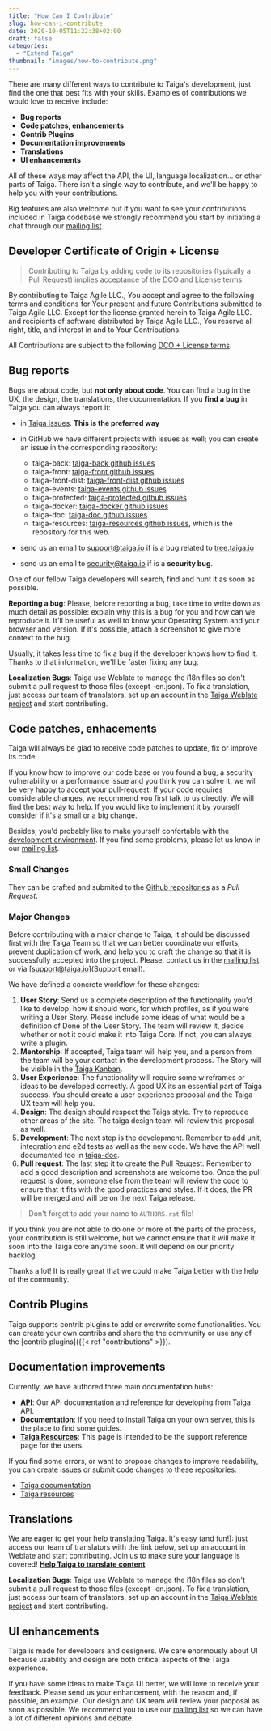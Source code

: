 ```yaml
---
title: "How Can I Contribute"
slug: how-can-i-contribute
date: 2020-10-05T11:22:38+02:00
draft: false
categories:
  - "Extend Taiga"
thumbnail: "images/how-to-contribute.png"
---
```


There are many different ways to contribute to Taiga's development, just find the one that best fits with your skills. Examples of contributions we would love to receive include:

- **Bug reports**
- **Code patches, enhancements**
- **Contrib Plugins**
- **Documentation improvements**
- **Translations**
- **UI enhancements**

All of these ways may affect the API, the UI, language localization... or other parts of Taiga. There isn't a single way to contribute, and we'll be happy to help you with your contributions.

Big features are also welcome but if you want to see your contributions included in Taiga codebase we strongly recommend you start by initiating a chat through our [mailing list](https://groups.google.co.uk/d/forum/taigaio).


## Developer Certificate of Origin + License

> Contributing to Taiga by adding code to its repositories (typically a Pull Request) implies acceptance of the DCO and License terms.

By contributing to Taiga Agile LLC., You accept and agree to the following terms and conditions for Your present and future Contributions submitted to Taiga Agile LLC. Except for the license granted herein to Taiga Agile LLC. and recipients of software distributed by Taiga Agile LLC., You reserve all right, title, and interest in and to Your Contributions.

All Contributions are subject to the following [DCO + License terms](https://github.com/kaleidos-ventures/taiga-back/blob/main/DCOLICENSE).

## Bug reports

Bugs are about code, but **not only about code**. You can find a bug in the UX, the design, the translations, the documentation. If you **find a bug** in Taiga you can always report it:

- in [Taiga issues](https://tree.taiga.io/project/taiga/issues). **This is the preferred way**
- in GitHub we have different projects with issues as well; you can create an issue in the corresponding repository:

  - taiga-back: [taiga-back github issues](https://github.com/kaleidos-ventures/taiga-back/issues)
  - taiga-front: [taiga-front github issues](https://github.com/kaleidos-ventures/taiga-front/issues)
  - taiga-front-dist: [taiga-front-dist github issues](https://github.com/kaleidos-ventures/taiga-front-dist/issues)
  - taiga-events: [taiga-events github issues](https://github.com/kaleidos-ventures/taiga-events/issues)
  - taiga-protected: [taiga-protected github issues](https://github.com/kaleidos-ventures/taiga-protected/issues)
  - taiga-docker: [taiga-docker github issues](https://github.com/kaleidos-ventures/taiga-docker/issues)
  - taiga-doc: [taiga-doc github issues](https://github.com/kaleidos-ventures/taiga-doc/issues)
  - taiga-resources: [taiga-resources github issues](https://github.com/kaleidos-ventures/taiga-resources/issues), which is the repository for this web.
- send us an email to support@taiga.io if is a bug related to [tree.taiga.io](https://tree.taiga.io)
- send us an email to security@taiga.io if is a **security bug**.

One of our fellow Taiga developers will search, find and hunt it as soon as possible.

**Reporting a bug**: Please, before reporting a bug, take time to write down as much detail as possible: explain why this is a bug for you and how can we reproduce it. It'll be useful as well to know your Operating System and your browser and version. If it's possible, attach a screenshot to give more context to the bug.

Usually, it takes less time to fix a bug if the developer knows how to find it. Thanks to that information, we'll be faster fixing any bug.

**Localization Bugs**: Taiga use Weblate to manage the i18n files so don't submit a pull request to those files (except -en.json). To fix a translation, just access our team of translators, set up an account in the [Taiga Weblate project](https://hosted.weblate.org/projects/taiga/) and start contributing.

## Code patches, enhacements

Taiga will always be glad to receive code patches to update, fix or improve its code.

If you know how to improve our code base or you found a bug, a security vulnerability or a performance issue and you think you can solve it, we will be very happy to accept your pull-request. If your code requires considerable changes, we recommend you first  talk to us directly. We will find the best way to help. If you would like to implement it by yourself consider if it's a small or a big change.

Besides, you'd probably like to make yourself confortable with the [development environment](http://docs.taiga.io/setup-development.html). If you find some problems, please let us know in our [mailing list](https://groups.google.co.uk/d/forum/taigaio).

### Small Changes

They can be crafted and submited to the [Github repositories](https://github.com/kaleidos-ventures) as a _Pull Request_.

### Major Changes

Before contributing with a major change to Taiga, it should be discussed first with the Taiga Team so that we can better coordinate our efforts, prevent duplication of work, and help you to craft the change so that it is successfully accepted into the project. Please, contact us in the [mailing list](https://groups.google.co.uk/d/forum/taigaio) or via [support@taiga.io](Support email).

We have defined a concrete workflow for these changes:

1. **User Story**: Send us a complete description of the functionality you'd like to develop, how it should work, for which profiles, as if you were writing a User Story. Please include some ideas of what would be a definition of Done of the User Story. The team will review it, decide whether or not it could make it into Taiga Core. If not, you can always write a plugin.
2. **Mentorship**: If accepted, Taiga team will help you, and a person from the team will be your contact in the development process. The Story will be visible in the [Taiga Kanban](https://tree.taiga.io/project/taiga/kanban).
3. **User Experience**: The functionality will require some wireframes or ideas to be developed correctly. A good UX its an essential part of Taiga success. You should create a user experience proposal and the Taiga UX team will help you.
4. **Design**: The design should respect the Taiga style. Try to reproduce other areas of the site. The taiga design team will review this proposal as well.
5. **Development**: The next step is the development. Remember to add unit, integration and e2d tests as well as the new code. We have the API well documented too in [taiga-doc](http://docs.taiga.io/api.html).
6. **Pull request**: The last step it to create the Pull Reuqest. Remember to add a good description and screenshots are welcome too. Once the pull request is done, someone else from the team will review the code to ensure that it fits with the good practices and styles. If it does, the PR will be merged and will be on the next Taiga release.

> Don't forget to add your name to `AUTHORS.rst` file!

If you think you are not able to do one or more of the parts of the process, your contribution is still welcome, but we cannot ensure that it will make it soon into the Taiga core anytime soon. It will depend on our priority backlog.

Thanks a lot! It is really great that we could make Taiga better with the help of the community.

## Contrib Plugins

Taiga supports contrib plugins to add or overwrite some functionalities. You can create your own contribs and share the the community or use any of the [contrib plugins]({{< ref "contributions" >}}).

## Documentation improvements

Currently, we have authored three main documentation hubs:

- **[API](https://docs.taiga.io/api.html)**: Our API documentation and reference for developing from Taiga API.
- **[Documentation](https://docs.taiga.io/)**: If you need to install Taiga on your own server, this is the place to find some guides.
- **[Taiga Resources](https://resources.taiga.io)**: This page is intended to be the support reference page for the users.

If you find some errors, or want to propose changes to improve readability, you can create issues or submit code changes to these repositories:
- [Taiga documentation](https://github.com/kaleidos-ventures/taiga-doc)
- [Taiga resources](https://github.com/kaleidos-ventures/taiga-resources)

## Translations

We are eager to get your help translating Taiga. It's easy (and fun!): just access our team of translators with the link below, set up an account in Weblate and start contributing. Join us to make sure your language is covered! **[Help Taiga to translate content](https://hosted.weblate.org/projects/taiga/ "Help Taiga to translate content")**

**Localization Bugs**: Taiga use Weblate to manage the i18n files so don't submit a pull request to those files (except -en.json). To fix a translation, just access our team of translators, set up an account in the [Taiga Weblate project](https://hosted.weblate.org/projects/taiga/) and start contributing.

## UI enhancements

Taiga is made for developers and designers. We care enormously about UI because usability and design are both critical aspects of the Taiga experience.

If you have some ideas to make Taiga UI better, we will love to receive your feedback. Please send us your enhancement, with the reason and, if possible, an example. Our design and UX team will review your proposal as soon as possible. We recommend you to use our [mailing list](https://groups.google.co.uk/d/forum/taigaio) so we can have a lot of different opinions and debate.
